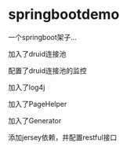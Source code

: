 # springbootdemo

一个springboot架子...

加入了druid连接池

配置了druid连接池的监控

加入了log4j

加入了PageHelper

加入了Generator

添加jersey依赖，并配置restful接口
